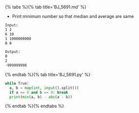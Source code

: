 {% tabs %}{% tab title='BJ_5691.md' %}

* Print minimum number so that median and average are same

```txt
Input:
1 2
6 10
1 1000000000
0 0

Output:
0
2
-999999998
```

{% endtab %}{% tab title='BJ_5691.py' %}

```py
while True:
  a, b = map(int, input().split())
  if a == 0 and b == 0: break
  print(min(a, b) - abs(a - b))
```

{% endtab %}{% endtabs %}
